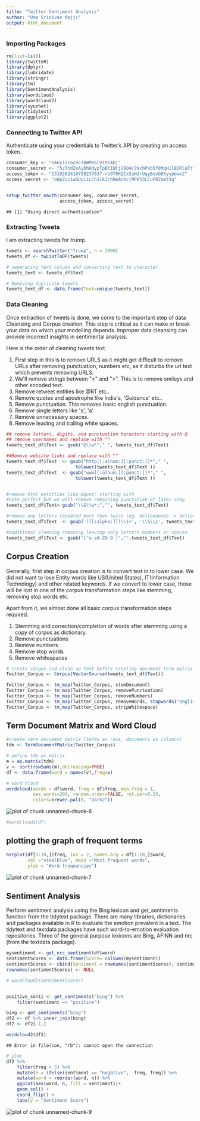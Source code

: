 ```yaml
---
title: "Twitter Sentiment Analysis"
author: "Uma Srinivas Majji"
output: html_document
---
```




### Importing Packages


```r
rm(list=ls())
library(twitteR)
library(dplyr)
library(lubridate)
library(stringr)
library(tm)
library(SentimentAnalysis)
library(wordcloud)
library(wordcloud2)
library(syuzhet)
library(tidytext)
library(ggplot2)
```

### Connecting to Twitter API

Authenticate using your credentials to Twitter’s API by creating an access token.


```r
consumer_key <- "eAnyisrocHc70WM36lV19s4Oj"
consumer_secret <- "5zThdZxAybhOdypTpBtINtjC6O4c7NchPsb5f0MqHilBORluTt"
access_token <- "1319262410759237637-ro9T8KQCxSaHJrUqyBevO0Xyypbwx2"
access_secret <- "oWpZvc1wGUvi1LCh11kJchNeAtXcjMP853LCuFRZmmtXq"


setup_twitter_oauth(consumer_key, consumer_secret, 
                    access_token, access_secret)
```

```
## [1] "Using direct authentication"
```

### Extracting Tweets

I am extracting tweets for trump.


```r
tweets <- searchTwitter("Trump", n = 3000)
tweets_df <- twListToDF(tweets)

# seperating text column and converting text to character
tweets_text <- tweets_df$text

# Removing duplicate tweets
tweets_text_df <- data.frame(Text=unique(tweets_text))
```

### Data Cleaning

Once extraction of tweets is done, we come to the important step of data Cleansing and Corpus creation. This step is critical as it can make or break your data on which your modelling depends. Improper data cleansing can provide incorrect insights in sentimental analysis.  

Here is the order of cleaning tweets text.

1. First step in this is to remove URLS as it might get difficult to remove URLs after removing punctuation, numbers etc, as it disturbs the url text which prevents removing URLS. 
2. We'll remove strings between "<" and ">". This is to remove smileys and other encoded text. 
3. Remove retweet entities like @RT etc..
4. Remove quotes and apostrophe like India's, 'Guidance' etc..
5. Remove punctuation. This removes basic english punctuation.
6. Remove single letters like 's', 'a'
7. Remove unnecessary spaces.
8. Remove leading and trailing white spaces.


```r
## remove letters, digits, and punctuation haracters starting with @ 
## remove usernames and replace with ""
tweets_text_df$Text <- gsub("@\\w*"," ", tweets_text_df$Text)

##Remove website links and replace with ""
tweets_text_df$Text  <- gsub("http[[:alnum:][:punct:]]*"," ",
                          tolower(tweets_text_df$Text ))
tweets_text_df$Text  <- gsub("www[[:alnum:][:punct:]]*"," ",
                          tolower(tweets_text_df$Text ))


#remove html entitties like &quot; starting with 
#note perfect but we will remove remaining punctation at later step
tweets_text_df$Text<-gsub("\\&\\w*;","", tweets_text_df$Text)

#remove any letters repeated more than twice (eg. hellooooooo -> helloo)
tweets_text_df$Text  <- gsub('([[:alpha:]])\\1+', '\\1\\1', tweets_text_df$Text)

#additional cleaning removing leaving only letters numbers or spaces
tweets_text_df$Text <- gsub("[^a-zA-Z0-9 ]","",tweets_text_df$Text)
```

## Corpus Creation

Generally, first step in corpus creation is to convert text in to lower case. We did not want to lose Entity words like US(United States), IT(Information Technology) and other related keywords. If we convert to lower case, those will be lost in one of the corpus transformation steps like stemming, removing stop words etc. 

Apart from it, we almost done all basic corpus transformation steps required.

1. Stemming and correction/completion of words after stemming using a copy of corpus as
   dictionary.
2. Remove punctuations
3. Remove numbers
4. Remove stop words
5. Remove whitespaces


```r
# create corpus and clean up text before creating document term matrix
Twitter_Corpus <- Corpus(VectorSource(tweets_text_df$Text))

Twitter_Corpus <- tm_map(Twitter_Corpus, stemDocument)
Twitter_Corpus <- tm_map(Twitter_Corpus, removePunctuation)
Twitter_Corpus <- tm_map(Twitter_Corpus, removeNumbers)
Twitter_Corpus <- tm_map(Twitter_Corpus, removeWords, stopwords("english"))
Twitter_Corpus <- tm_map(Twitter_Corpus, stripWhitespace) 
```


## Term Document Matrix and Word Cloud


```r
#create term document matrix (terms as rows, documents as columns)
tdm <- TermDocumentMatrix(Twitter_Corpus)

# define tdm as matrix
m = as.matrix(tdm)
v <- sort(rowSums(m),decreasing=TRUE)
df <- data.frame(word = names(v),freq=v)

# word cloud
wordcloud(words = df$word, freq = df$freq, min.freq = 1,
          max.words=200, random.order=FALSE, rot.per=0.35,
          colors=brewer.pal(8, "Dark2"))
```

![plot of chunk unnamed-chunk-6](figure/unnamed-chunk-6-1.png)

```r
#wordcloud2(df)
```


## plotting the graph of frequent terms


```r
barplot(df[1:10,]$freq, las = 2, names.arg = df[1:10,]$word,
        col ="steelblue", main ="Most frequent words",
        ylab = "Word frequencies")
```

![plot of chunk unnamed-chunk-7](figure/unnamed-chunk-7-1.png)

## Sentiment Analysis

Perform sentiment analysis using the Bing lexicon and get_sentiments function from the tidytext package. There are many libraries, dictionaries and packages available in R to evaluate the emotion prevalent in a text. The tidytext and textdata packages have such word-to-emotion evaluation repositories. Three of the general purpose lexicons are Bing, AFINN and nrc (from the textdata package).


```r
mysentiment <- get_nrc_sentiment(df$word)
sentimentScores <- data.frame(Score= colSums(mysentiment))
sentimentScores <- cbind(Sentiment = rownames(sentimentScores), sentimentScores)
rownames(sentimentScores) <- NULL

# wordcloud2(sentimentScores)


positive_senti <- get_sentiments("bing") %>%
    filter(sentiment == "positive")

bing <- get_sentiments("bing")
df2 <- df %>% inner_join(bing)
df2 <- df2[-1,]

wordcloud2(df2)
```

```
## Error in file(con, "rb"): cannot open the connection
```


```r
# plot
df2 %>%
    filter(freq > 5) %>%
    mutate(n = ifelse(sentiment == "negative", -freq, freq)) %>%
    mutate(word = reorder(word, n)) %>%
    ggplot(aes(word, n, fill = sentiment))+
    geom_col() +
    coord_flip() +
    labs(y = "Sentiment Score")
```

![plot of chunk unnamed-chunk-9](figure/unnamed-chunk-9-1.png)






